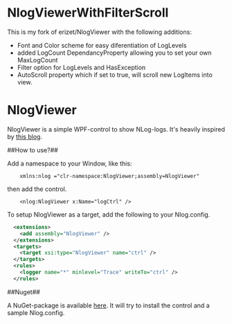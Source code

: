 [1]: http://dotnetsolutionsbytomi.blogspot.se/2011/06/creating-awesome-logging-control-with.html
[nuget]: https://nuget.org/packages/NlogViewer/

NlogViewerWithFilterScroll
================
This is my fork of erizet/NlogViewer with the following additions:
* Font and Color scheme for easy diferentiation of LogLevels
* added LogCount DependancyProperty allowing you to set your own MaxLogCount
* Filter option for LogLevels and HasException
* AutoScroll property which if set to true, will scroll new LogItems into view.

NlogViewer
==========

NlogViewer is a simple WPF-control to show NLog-logs. It's heavily inspired by [this blog][1].

##How to use?##

Add a namespace to your Window, like this:

        xmlns:nlog ="clr-namespace:NlogViewer;assembly=NlogViewer"

then add the control.

        <nlog:NlogViewer x:Name="logCtrl" /> 

To setup NlogViewer as a target, add the following to your Nlog.config.

```xml
  <extensions>
    <add assembly="NlogViewer" />
  </extensions>
  <targets>
    <target xsi:type="NlogViewer" name="ctrl" />
  </targets>
  <rules>
    <logger name="*" minlevel="Trace" writeTo="ctrl" />
  </rules>
```

##Nuget##

A NuGet-package is available [here][nuget]. It will try to install the control and a sample Nlog.config.

